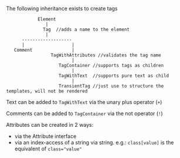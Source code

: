 The following inheritance exists to create tags

                Element
                   |
                  Tag  //adds a name to the element
                   |  
          -------------------
          |                  |
       Comment               |
                     TagWithAttributes //validates the tag name
                             |
                        TagContainer //supports tags as children
                             |
                        TagWithText  //supports pure text as child
                             |
                        TransientTag //just use to structure the templates, will not be rendered



Text can be added to `TagWithText` via the unary plus operator (`+`)

Comments can be added to `TagContainer` via the not operator (`!`)


Attributes can be created in 2 ways:
- via the Attribute interface
- via an index-access of a string via string. e.g.: `class[value]` is the equivalent of `class="value"`